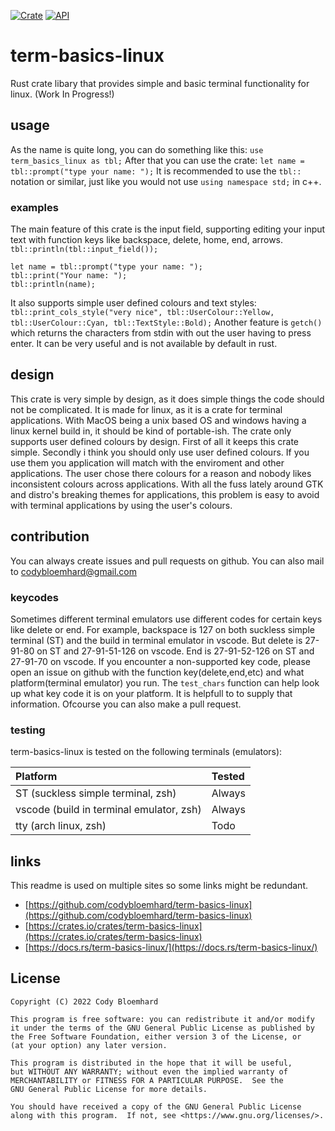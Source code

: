 [![Crate](https://img.shields.io/crates/v/term-basics-linux.svg)](https://crates.io/crates/term-basics-linux)
[![API](https://img.shields.io/crates/v/term-basics-linux.svg?color=blue&label=docs)](https://docs.rs/term-basics-linux/)
# term-basics-linux
Rust crate libary that provides simple and basic terminal functionality for linux. (Work In Progress!)
## usage
As the name is quite long, you can do something like this:
```use term_basics_linux as tbl;```
After that you can use the crate:
```let name = tbl::prompt("type your name: ");```
It is recommended to use the ```tbl::``` notation or similar, just like you would not use
```using namespace std;``` in c++.
### examples
The main feature of this crate is the input field, supporting editing your input text with function keys like backspace, delete, home, end, arrows.
```tbl::println(tbl::input_field());```
```
let name = tbl::prompt("type your name: ");
tbl::print("Your name: ");
tbl::println(name);
```
It also supports simple user defined colours and text styles:
```tbl::print_cols_style("very nice", tbl::UserColour::Yellow, tbl::UserColour::Cyan, tbl::TextStyle::Bold);```
Another feature is ```getch()``` which returns the characters from stdin with out the user having to press enter. It can be very useful and is not available by default in rust.
## design
This crate is very simple by design, as it does simple things the code should not be complicated.
It is made for linux, as it is a crate for terminal applications.
With MacOS being a unix based OS and windows having a linux kernel build in, it should be kind of portable-ish.
The crate only supports user defined colours by design.
First of all it keeps this crate simple.
Secondly i think you should only use user defined colours.
If you use them you application will match with the enviroment and other applications.
The user chose there colours for a reason and nobody likes inconsistent colours across applications.
With all the fuss lately around GTK and distro's breaking themes for applications,
this problem is easy to avoid with terminal applications by using the user's colours.
## contribution
You can always create issues and pull requests on github.
You can also mail to codybloemhard@gmail.com
### keycodes
Sometimes different terminal emulators use different codes for certain keys like delete or end.
For example, backspace is 127 on both suckless simple terminal (ST) and the build in terminal emulator in vscode.
But delete is 27-91-80 on ST and 27-91-51-126 on vscode. End is 27-91-52-126 on ST and 27-91-70 on vscode.
If you encounter a non-supported key code, please open an issue on github with the function key(delete,end,etc) and what platform(terminal emulator) you run.
The ```test_chars``` function can help look up what key code it is on your platform. It is helpfull to to supply that information.
Ofcourse you can also make a pull request.
### testing
term-basics-linux is tested on the following terminals (emulators):

| Platform                                  | Tested |
|:----------------------------------------- |:------ |
| ST (suckless simple terminal, zsh)        | Always |
| vscode (build in terminal emulator, zsh)  | Always |
| tty (arch linux, zsh)                     | Todo   |

## links
This readme is used on multiple sites so some links might be redundant.
* [https://github.com/codybloemhard/term-basics-linux](https://github.com/codybloemhard/term-basics-linux)
* [https://crates.io/crates/term-basics-linux](https://crates.io/crates/term-basics-linux)
* [https://docs.rs/term-basics-linux/](https://docs.rs/term-basics-linux/)

## License

```
Copyright (C) 2022 Cody Bloemhard

This program is free software: you can redistribute it and/or modify
it under the terms of the GNU General Public License as published by
the Free Software Foundation, either version 3 of the License, or
(at your option) any later version.

This program is distributed in the hope that it will be useful,
but WITHOUT ANY WARRANTY; without even the implied warranty of
MERCHANTABILITY or FITNESS FOR A PARTICULAR PURPOSE.  See the
GNU General Public License for more details.

You should have received a copy of the GNU General Public License
along with this program.  If not, see <https://www.gnu.org/licenses/>.
```
